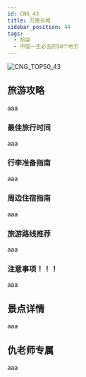 ```yaml
---
id: CNG_43
title: 万里长城
sidebar_position: 44
tags:
  - 拾柒
  - 中国一生必去的50个地方
---
```

![CNG_TOP50_43](/img/love/CNG_TOP50/43.png)

## 旅游攻略

aaa

### 最佳旅行时间

aaa

### 行李准备指南

aaa

### 周边住宿指南

aaa

### 旅游路线推荐

aaa

### 注意事项！！！

aaa

## 景点详情

aaa

## 仇老师专属

aaa
